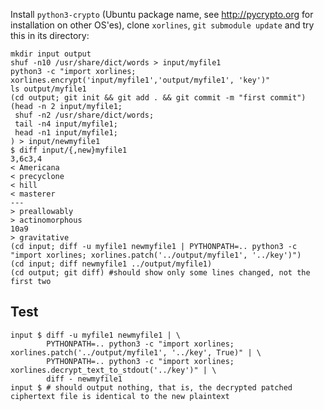 Install `python3-crypto` (Ubuntu package name, see http://pycrypto.org for installation on other OS'es), clone `xorlines`, `git submodule update` and try this in its directory:

```
mkdir input output
shuf -n10 /usr/share/dict/words > input/myfile1
python3 -c "import xorlines; xorlines.encrypt('input/myfile1','output/myfile1', 'key')"
ls output/myfile1
(cd output; git init && git add . && git commit -m "first commit")
(head -n 2 input/myfile1;
 shuf -n2 /usr/share/dict/words;
 tail -n4 input/myfile1;
 head -n1 input/myfile1;
) > input/newmyfile1
$ diff input/{,new}myfile1
3,6c3,4
< Americana
< precyclone
< hill
< masterer
---
> preallowably
> actinomorphous
10a9
> gravitative
(cd input; diff -u myfile1 newmyfile1 | PYTHONPATH=.. python3 -c "import xorlines; xorlines.patch('../output/myfile1', '../key')")
(cd input; diff newmyfile1 ../output/myfile1)
(cd output; git diff) #should show only some lines changed, not the first two
```

Test
----

    input $ diff -u myfile1 newmyfile1 | \
            PYTHONPATH=.. python3 -c "import xorlines; xorlines.patch('../output/myfile1', '../key', True)" | \
            PYTHONPATH=.. python3 -c "import xorlines; xorlines.decrypt_text_to_stdout('../key')" | \
            diff - newmyfile1
    input $ # should output nothing, that is, the decrypted patched ciphertext file is identical to the new plaintext
